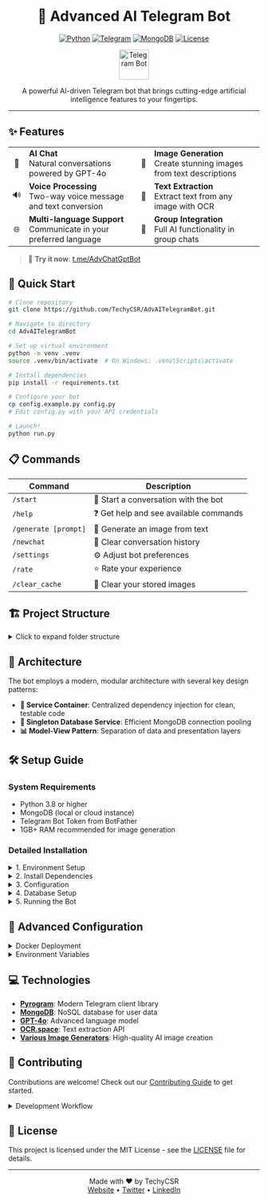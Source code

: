 # <div align="center">🤖 Advanced AI Telegram Bot</div>

<div align="center">

[![Python](https://img.shields.io/badge/Python-3.8+-blue.svg?style=for-the-badge&logo=python&logoColor=white)](https://www.python.org)
[![Telegram](https://img.shields.io/badge/Telegram-Bot-informational?style=for-the-badge&logo=telegram)](https://t.me/AdvChatGptBot)
[![MongoDB](https://img.shields.io/badge/MongoDB-Database-success?style=for-the-badge&logo=mongodb)](https://www.mongodb.com/)
[![License](https://img.shields.io/badge/License-MIT-yellow.svg?style=for-the-badge)](LICENSE)

</div>

<p align="center">
  <a href="https://t.me/AdvChatGptBot">
    <img src="https://img.shields.io/badge/TELEGRAM-BOT-blue?style=for-the-badge&logo=telegram&logoColor=white&labelColor=blue&color=blue&logoWidth=20&logoHeight=20" alt="Telegram Bot" height="60">
  </a>
</p>

<div align="center">
  A powerful AI-driven Telegram bot that brings cutting-edge artificial intelligence features to your fingertips.
</div>

---

## ✨ Features

<table>
  <tr>
    <td align="center">💬</td>
    <td><b>AI Chat</b><br>Natural conversations powered by GPT-4o</td>
    <td align="center">🎨</td>
    <td><b>Image Generation</b><br>Create stunning images from text descriptions</td>
  </tr>
  <tr>
    <td align="center">🔊</td>
    <td><b>Voice Processing</b><br>Two-way voice message and text conversion</td>
    <td align="center">📝</td>
    <td><b>Text Extraction</b><br>Extract text from any image with OCR</td>
  </tr>
  <tr>
    <td align="center">🌐</td>
    <td><b>Multi-language Support</b><br>Communicate in your preferred language</td>
    <td align="center">👥</td>
    <td><b>Group Integration</b><br>Full AI functionality in group chats</td>
  </tr>
</table>

> 📱 **Try it now**: [t.me/AdvChatGptBot](https://t.me/AdvChatGptBot)

## 🚀 Quick Start

```bash
# Clone repository
git clone https://github.com/TechyCSR/AdvAITelegramBot.git

# Navigate to directory
cd AdvAITelegramBot

# Set up virtual environment
python -m venv .venv
source .venv/bin/activate  # On Windows: .venv\Scripts\activate

# Install dependencies
pip install -r requirements.txt

# Configure your bot
cp config.example.py config.py
# Edit config.py with your API credentials

# Launch!
python run.py
```

## 📋 Commands

| Command | Description |
|---------|-------------|
| `/start` | 🏁 Start a conversation with the bot |
| `/help` | ❓ Get help and see available commands |
| `/generate [prompt]` | 🎨 Generate an image from text |
| `/newchat` | 🔄 Clear conversation history |
| `/settings` | ⚙️ Adjust bot preferences |
| `/rate` | ⭐ Rate your experience |
| `/clear_cache` | 🧹 Clear your stored images |

## 🏗️ Project Structure

<details>
<summary>Click to expand folder structure</summary>

```
AdvAITelegramBot/
├── modules/                  # Core application modules
│   ├── core/                 # Core infrastructure components
│   │   ├── database.py       # DatabaseService with connection pooling
│   │   └── service_container.py # Dependency injection container
│   ├── models/               # Data models and services
│   │   ├── ai_res.py         # AI conversation functionality
│   │   ├── user_db.py        # User data operations
│   │   └── image_service.py  # Image generation and management
│   ├── user/                 # User interaction modules
│   │   ├── start.py          # Bot start and onboarding
│   │   ├── settings.py       # User settings management
│   │   ├── help.py           # Help and documentation
│   │   ├── commands.py       # Command handling
│   │   ├── assistant.py      # Assistant mode settings
│   │   ├── lang_settings.py  # Language preferences
│   │   └── user_support.py   # User support functionality
│   ├── group/                # Group chat functionality
│   │   ├── group_info.py     # Group information
│   │   ├── group_settings.py # Group configuration
│   │   └── new_group.py      # New group handling
│   ├── image/                # Image processing components
│   │   ├── img_to_text.py    # OCR and text extraction
│   │   ├── image_generation.py # Image generation from prompts
│   │   └── inline_image_generation.py # Inline mode image generation
│   ├── speech/               # Voice processing components
│   │   ├── voice_to_text.py  # Speech recognition
│   │   └── text_to_voice.py  # Text-to-speech conversion
│   ├── chatlogs.py           # Logging user interactions
│   ├── feedback_nd_rating.py # User feedback system
│   ├── lang.py               # Language translation
│   └── maintenance.py        # Maintenance utilities
├── database/                 # Database configuration
├── generated_images/         # Local storage for generated images
├── sessions/                 # Pyrogram session files
├── logs/                     # Application logs
├── assets/                   # Static assets
├── ImgGenModel/              # Image generation models
├── run.py                    # Main application entry point
├── config.py                 # Configuration settings
├── requirements.txt          # Python dependencies
├── Dockerfile                # Container configuration
└── LICENSE                   # MIT License
```
</details>

## 🧠 Architecture

The bot employs a modern, modular architecture with several key design patterns:

- **💉 Service Container**: Centralized dependency injection for clean, testable code
- **🔄 Singleton Database Service**: Efficient MongoDB connection pooling
- **📊 Model-View Pattern**: Separation of data and presentation layers

## 🛠️ Setup Guide

### System Requirements

- Python 3.8 or higher
- MongoDB (local or cloud instance)
- Telegram Bot Token from BotFather
- 1GB+ RAM recommended for image generation

### Detailed Installation

<details>
<summary>1. Environment Setup</summary>

```bash
# Make sure you have Python 3.8+ installed
python --version

# Create and activate virtual environment
python -m venv .venv
source .venv/bin/activate  # On Windows: .venv\Scripts\activate
```
</details>

<details>
<summary>2. Install Dependencies</summary>

```bash
# Install required packages
pip install -r requirements.txt

# Verify installations
pip list
```
</details>

<details>
<summary>3. Configuration</summary>

Create a `config.py` file with your credentials:

```python
BOT_TOKEN = "your_telegram_bot_token"  # From BotFather
API_KEY = "your_telegram_api_key"      # From my.telegram.org
API_HASH = "your_telegram_api_hash"    # From my.telegram.org
DATABASE_URL = "mongodb://localhost:27017/"
ADMINS = [123456789]  # Your Telegram user ID
OCR_KEY = "your_ocr_space_api_key"     # From ocr.space
```
</details>

<details>
<summary>4. Database Setup</summary>

```bash
# Start MongoDB (if using local instance)
mongod --dbpath /path/to/data/db

# The bot will automatically create required collections
```
</details>

<details>
<summary>5. Running the Bot</summary>

```bash
# Start the bot
python run.py

# For production deployment
# Consider using systemd, Docker, or PM2
```
</details>

## 🔧 Advanced Configuration

<details>
<summary>Docker Deployment</summary>

```bash
# Build the Docker image
docker build -t advai-telegram-bot .

# Run the container
docker run -d --name advai-bot advai-telegram-bot
```
</details>

<details>
<summary>Environment Variables</summary>

You can use environment variables instead of config.py:

```bash
export BOT_TOKEN="your_telegram_bot_token"
export API_KEY="your_telegram_api_key"
export API_HASH="your_telegram_api_hash"
export DATABASE_URL="mongodb://localhost:27017/"
```
</details>

## 💻 Technologies

- [**Pyrogram**](https://docs.pyrogram.org/): Modern Telegram client library
- [**MongoDB**](https://www.mongodb.com/): NoSQL database for user data
- [**GPT-4o**](https://openai.com/): Advanced language model
- [**OCR.space**](https://ocr.space/): Text extraction API
- [**Various Image Generators**](https://github.com): High-quality AI image creation

## 🤝 Contributing

Contributions are welcome! Check out our [Contributing Guide](CONTRIBUTING.md) to get started.

<details>
<summary>Development Workflow</summary>

1. Fork the repository
2. Create a feature branch: `git checkout -b feature/amazing-feature`
3. Commit your changes: `git commit -m 'Add amazing feature'`
4. Push to the branch: `git push origin feature/amazing-feature`
5. Open a Pull Request
</details>

## 📝 License

This project is licensed under the MIT License - see the [LICENSE](LICENSE) file for details.

---

<div align="center">
  Made with ❤️ by TechyCSR
  <br>
  <a href="https://techycsr.me">Website</a> •
  <a href="https://x.com/techycsr">Twitter</a> •
  <a href="https://linkedin.com/in/techycsr">LinkedIn</a>
</div> 